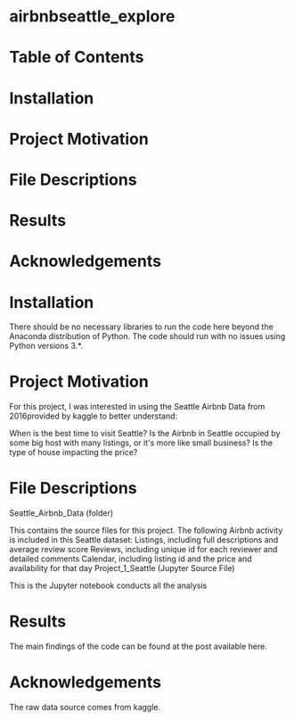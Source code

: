 # airbnbseattle_explore

# Table of Contents
# Installation
# Project Motivation
# File Descriptions
# Results
# Acknowledgements


# Installation
There should be no necessary libraries to run the code here beyond the Anaconda distribution of Python. The code should run with no issues using Python versions 3.*.

# Project Motivation
For this project, I was interested in using the Seattle Airbnb Data from 2016provided by kaggle to better understand:

When is the best time to visit Seattle?
Is the Airbnb in Seattle occupied by some big host with many listings, or it's more like small business?
Is the type of house impacting the price?
# File Descriptions
Seattle_Airbnb_Data (folder)

This contains the source files for this project. The following Airbnb activity is included in this Seattle dataset:
Listings, including full descriptions and average review score
Reviews, including unique id for each reviewer and detailed comments
Calendar, including listing id and the price and availability for that day
Project_1_Seattle (Jupyter Source File)

This is the Jupyter notebook conducts all the analysis
# Results
The main findings of the code can be found at the post available here.

# Acknowledgements
The raw data source comes from kaggle.
